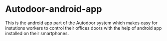 # Autodoor-android-app
This is the android app part of the Autodoor system which makes easy for instutions workers to control their offices doors with the help of android app installed 
on their smartphones.

